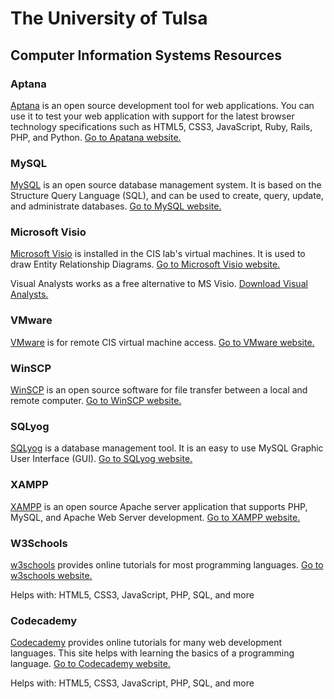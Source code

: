 # The University of Tulsa

## Computer Information Systems Resources

### Aptana

[Aptana](http://www.aptana.com/) is an open source development tool for web applications. You can use it to test your web application with support for the latest browser technology specifications such as HTML5, CSS3, JavaScript, Ruby, Rails, PHP, and Python. [Go to Apatana website.](http://www.aptana.com/)

### MySQL

[MySQL](https://www.mysql.com/) is an open source database management system. It is based on the Structure Query Language (SQL), and can be used to create, query, update, and administrate databases. [Go to MySQL website.](https://www.mysql.com/)

### Microsoft Visio

[Microsoft Visio](http://www.microsoftstore.com/store/msusa/en_US/cat/Visio/categoryID.69407600?tduid=%289dbb288338ae885b5d7d74129007ce88%29%28256380%29%282459594%29%28SRi0yYDlqd0-rbC36FK42tSk_UZ4xfxtgg%29%28%29) is installed in the CIS lab's virtual machines. It is used to draw Entity Relationship Diagrams. [Go to Microsoft Visio website.](http://www.microsoftstore.com/store/msusa/en_US/cat/Visio/categoryID.69407600?tduid=%289dbb288338ae885b5d7d74129007ce88%29%28256380%29%282459594%29%28SRi0yYDlqd0-rbC36FK42tSk_UZ4xfxtgg%29%28%29)

Visual Analysts works as a free alternative to MS Visio. [Download Visual Analysts.](http://visual-analyst.software.informer.com/2.1/)

### VMware

[VMware](http://www.vmware.com/) is for remote CIS virtual machine access. [Go to VMware website.](http://www.vmware.com/)

### WinSCP

[WinSCP](https://winscp.net/eng/index.php) is an open source software for file transfer between a local and remote computer. [Go to WinSCP website.](https://winscp.net/eng/index.php)

### SQLyog

[SQLyog](https://www.webyog.com/product/sqlyog) is a database management tool. It is an easy to use MySQL Graphic User Interface (GUI). [Go to SQLyog website.](https://www.webyog.com/product/sqlyog)

### XAMPP

[XAMPP](https://www.apachefriends.org/index.html) is an open source Apache server application that supports PHP, MySQL, and Apache Web Server development. [Go to XAMPP website.](https://www.apachefriends.org/index.html)

### W3Schools

[w3schools](http://www.w3schools.com/) provides online tutorials for most programming languages. [Go to w3schools website.](http://www.w3schools.com/)

Helps with: HTML5, CSS3, JavaScript, PHP, SQL, and more

### Codecademy

[Codecademy](https://www.codecademy.com/) provides online tutorials for many web development languages. This site helps with learning the basics of a programming language. [Go to Codecademy website.](https://www.codecademy.com/)

Helps with: HTML5, CSS3, JavaScript, PHP, SQL, and more
